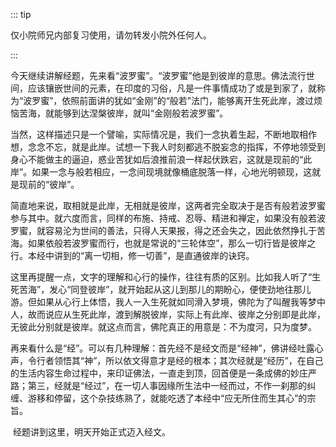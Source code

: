 ::: tip

仅小院师兄内部复习使用，请勿转发小院外任何人。

:::

​         今天继续讲解经题，先来看“波罗蜜”。“波罗蜜”他是到彼岸的意思。佛法流行世间，应该镶嵌世间的元素，在印度的习俗，凡是一件事情成功了或是到家了，就称为“波罗蜜”，依照前面讲的犹如“金刚”的“般若”法门，能够离开生死此岸，渡过烦恼苦海，就能够到达涅槃彼岸，就叫“金刚般若波罗蜜”。

​         当然，这样描述只是一个譬喻，实际情况是，我们一念执着生起，不断地取相作想，念念不忘，就是此岸。试想一下我人时刻都逃不脱妄念的指挥，不停地领受到身心不能做主的逼迫，惑业苦犹如后浪推前浪一样起伏跌宕，这就是现前的“此岸”。如果一念与般若相应，一念间现境就像桶底脱落一样，心地光明顿现，这就是现前的“彼岸”。

​         简直地来说，取相就是此岸，无相就是彼岸，这两者完全取决于是否有般若波罗蜜参与其中。就六度而言，同样的布施、持戒、忍辱、精进和禅定，如果没有般若波罗蜜，就容易沦为世间的善法，只得人天果报，得之还会失之，因此依然挣扎于苦海。如果依般若波罗蜜而行，也就是常说的“三轮体空”，那么一切行皆是彼岸之行。本经中讲到的“离一切相，修一切善”，是直通彼岸的诀窍。

​         这里再提醒一点，文字的理解和心行的操作，往往有质的区别。比如我人听了“生死苦海”，发心“同登彼岸”，就开始起从这儿到那儿的期盼心，便使劲地往那儿游。但如果从心行上体悟，我人一入生死就如同滑入梦境，佛陀为了叫醒我等梦中人，故而说应从生死此岸，渡到解脱彼岸，实际上有此岸、彼岸之分别即是此岸，无彼此分别就是彼岸。就这点而言，佛陀真正的用意是：不为度河，只为度梦。

​         再来看什么是“经”。可以有几种理解：首先经不是经文而是“经神”，佛讲经吐露心声，令行者领悟其“神”，所以依文得意才是经的根本；其次经就是“经历”，在自己的生活内容生命过程中，来印证佛法，一直走到顶，回首便是一条成佛的妙庄严路；第三，经就是“经过”，在一切人事因缘所生法中一经而过，不作一刹那的纠缠、游移和停留，这个杂技练熟了，就能吃透了本经中“应无所住而生其心”的宗旨。

​         经题讲到这里，明天开始正式迈入经文。